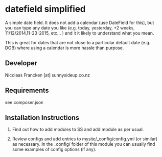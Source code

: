 datefield simplified
================================================================================

A simple date field.  It does not add a calendar (use DateField for this),
but you can type any date you like (e.g. today, yesterday, +2 weeks, 11/12/2014,11-23-2015, etc... )
and it it likely to understand what you mean.

This is great for dates that are not close to a particular default date (e.g. DOB) where using a calendar
is more hassle than purpose.


Developer
-----------------------------------------------
Nicolaas Francken [at] sunnysideup.co.nz


Requirements
-----------------------------------------------
see composer.json


Installation Instructions
-----------------------------------------------
1. Find out how to add modules to SS and add module as per usual.

2. Review configs and add entries to mysite/_config/config.yml
(or similar) as necessary.
In the _config/ folder of this module
you can usually find some examples of config options (if any).
